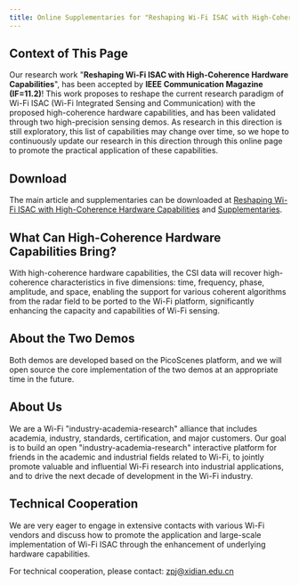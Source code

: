 ```yaml
---
title: Online Supplementaries for "Reshaping Wi-Fi ISAC with High-Coherence Hardware Capabilities"
--- 
```


## Context of This Page

Our research work "**Reshaping Wi-Fi ISAC with High-Coherence Hardware Capabilities**", has been accepted by **IEEE Communication Magazine (IF=11.2)**! This work proposes to reshape the current research paradigm of Wi-Fi ISAC (Wi-Fi Integrated Sensing and Communication) with the proposed high-coherence hardware capabilities, and has been validated through two high-precision sensing demos. As research in this direction is still exploratory, this list of capabilities may change over time, so we hope to continuously update our research in this direction through this online page to promote the practical application of these capabilities.

## Download

The main article and supplementaries can be downloaded at [Reshaping Wi-Fi ISAC with High-Coherence Hardware Capabilities](_static/Reshaping-Main.pdf) and [Supplementaries](_static/Reshaping-Supplementary.pdf).

## What Can High-Coherence Hardware Capabilities Bring?

With high-coherence hardware capabilities, the CSI data will recover high-coherence characteristics in five dimensions: time, frequency, phase, amplitude, and space, enabling the support for various coherent algorithms from the radar field to be ported to the Wi-Fi platform, significantly enhancing the capacity and capabilities of Wi-Fi sensing.

## About the Two Demos

Both demos are developed based on the PicoScenes platform, and we will open source the core implementation of the two demos at an appropriate time in the future.

## About Us

We are a Wi-Fi "industry-academia-research" alliance that includes academia, industry, standards, certification, and major customers. Our goal is to build an open "industry-academia-research" interactive platform for friends in the academic and industrial fields related to Wi-Fi, to jointly promote valuable and influential Wi-Fi research into industrial applications, and to drive the next decade of development in the Wi-Fi industry.

## Technical Cooperation

We are very eager to engage in extensive contacts with various Wi-Fi vendors and discuss how to promote the application and large-scale implementation of Wi-Fi ISAC through the enhancement of underlying hardware capabilities.

For technical cooperation, please contact: zpj@xidian.edu.cn
